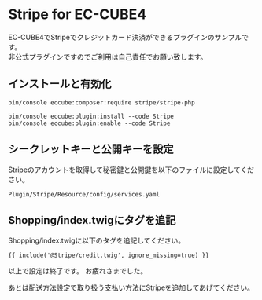 # Stripe for EC-CUBE4

EC-CUBE4でStripeでクレジットカード決済ができるプラグインのサンプルです。  
非公式プラグインですのでご利用は自己責任でお願い致します。  


## インストールと有効化

```
bin/console eccube:composer:require stripe/stripe-php

bin/console eccube:plugin:install --code Stripe
bin/console eccube:plugin:enable --code Stripe
```

## シークレットキーと公開キーを設定

Stripeのアカウントを取得して秘密鍵と公開鍵を以下のファイルに設定してください。

```
Plugin/Stripe/Resource/config/services.yaml
```

## Shopping/index.twigにタグを追記

Shopping/index.twigに以下のタグを追記してください。

```
{{ include('@Stripe/credit.twig', ignore_missing=true) }}
```

以上で設定は終了です。
お疲れさまでした。


あとは配送方法設定で取り扱う支払い方法にStripeを追加してあげてください。
